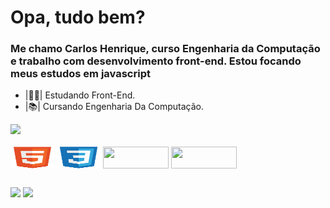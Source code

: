 # Opa, tudo bem?
### Me chamo Carlos Henrique, curso Engenharia da Computação e trabalho com desenvolvimento front-end. Estou focando meus estudos em javascript

- |👨‍💻| Estudando Front-End.
- |📚| Cursando Engenharia Da Computação.

<img src="https://media.giphy.com/media/citBl9yPwnUOs/giphy.gif" width="300px">
  
 <div style="display: inline_block"><br>
  <img align="center" alt="Carlos-HTML" height="35" width="70" src="https://raw.githubusercontent.com/devicons/devicon/master/icons/html5/html5-original.svg">
  <img align="center" alt="Carlos-CSS" height="35" width="70" src="https://raw.githubusercontent.com/devicons/devicon/master/icons/css3/css3-original.svg">
  <img align="center" alto="Carlos-Javascript" height="35" width="105" src="https://img.shields.io/badge/JavaScript-F7DF1E?style=for-the-badge&logo=javascript&logoColor=black">
  <img align="center" alto="Carlos-Javascript" height="35" width="105" src="https://img.icons8.com/office/16/null/react.png">
 
 
  
</div>
  
  ##
 
<div> 
  <!--<a href="https://instagram.com/Carllos166" target="_blank"><img src="https://img.shields.io/badge/-Instagram-%23E4405F?style=for-the-badge&logo=instagram&logoColor=white" target="_blank"></a>
 	<a href="https://www.twitch.tv/Carllos166" target="_blank"><img src="https://img.shields.io/badge/Twitch-9146FF?style=for-the-badge&logo=twitch&logoColor=white" target="_blank"></a>-->
  <a href = "mailto:carlos_rj18@hotmail.com"><img src="https://img.shields.io/badge/-email-%23333?style=for-the-badge&logo=email&logoColor=white" target="_blank"></a>
  	<a href="https://www.linkedin.com/in/carlos-henrique-gomes-da-silva-ferreira-228671181/" target="_blank"><img src="https://img.shields.io/badge/LinkedIn-0077B5?style=for-the-badge&logo=linkedin&logoColor=white" target="_blank"></a>
 
</div>
